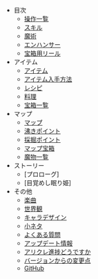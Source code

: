 - 目次
  - [操作一覧](table_of_contents/control_list)
  - [スキル](table_of_contents/skill)
  - [魔術](table_of_contents/spell)
  - [エンハンサー](table_of_contents/enhancer)
  - [宝箱用リール](table_of_contents/chest_reels)
- アイテム
  - [アイテム](item/items)
  - [アイテム入手方法](item/obtainable_items)
  - [レシピ](item/recipes)
  - [料理](item/cookings)
  - [宝箱一覧](item/chest_list)
- マップ
  - [マップ](map/area_map) 
  - [沸きポイント](map/battle_locations) 
  - [採掘ポイント](map/gathering_locations) 
  - [マップ宝箱](map/chest_locations) 
  - [魔物一覧](map/enemy_list) 
- ストーリー
  - [プロローグ]
  - [目覚めし眠り姫]
- その他
  - [楽曲](other/bgm) 
  - [世界観](other/world_outlook) 
  - [キャラデザイン](other/character_design) 
  - [小ネタ](other/side_information) 
  - [よくある質問](other/faq) 
  - [アップデート情報](other/update_information) 
  - [アリクレ進捗どうですか](other/progress_rate)
  - [バージョンからの変更点](other/update_points)
  - [GitHub](https://github.com/AliceInCradle-Community) 
